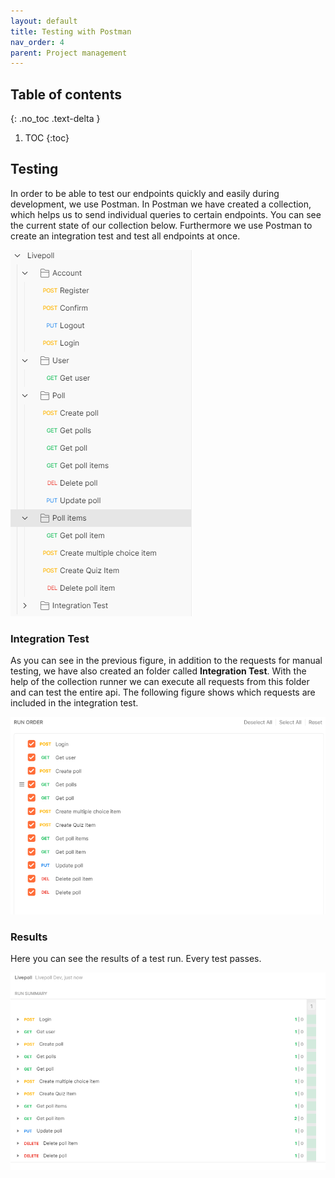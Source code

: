 ```yaml
---
layout: default
title: Testing with Postman
nav_order: 4
parent: Project management
---
```

## Table of contents
{: .no_toc .text-delta }

1. TOC
{:toc}

## Testing
In order to be able to test our endpoints quickly and easily during development, we use Postman. In Postman we have created a collection, which helps us to send individual queries to certain endpoints. You can see the current state of our collection below. Furthermore we use Postman to create an integration test and test all endpoints at once.

![Collection](../media/postman/collection.PNG)

### Integration Test
As you can see in the previous figure, in addition to the requests for manual testing, we have also created an folder called **Integration Test**. With the help of the collection runner we can execute all requests from this folder and can test the entire api. The following figure shows which requests are included in the integration test.

![Here we select all endpoints we want to test in this run.](../media/postman/start-run-order.PNG)

### Results
Here you can see the results of a test run. Every test passes.

![Here we can see the results of our test run.](../media/postman/run-summary.PNG)
